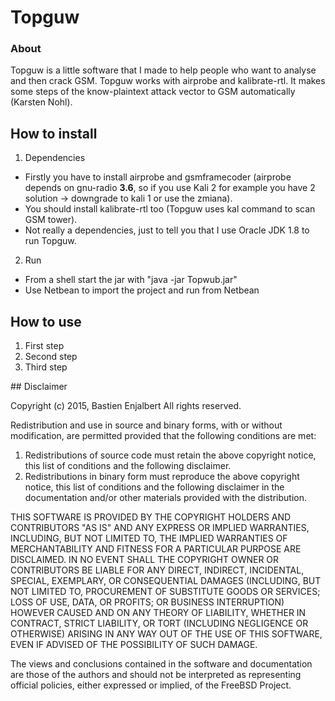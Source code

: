# Topguw
### About
Topguw is a little software that I made to help people who want to analyse and then crack GSM. 
Topguw works with airprobe and kalibrate-rtl. 
It makes some steps of the know-plaintext attack vector to GSM automatically (Karsten Nohl).

## How to install
1. Dependencies 
  -  Firstly you have to install airprobe and gsmframecoder (airprobe depends on gnu-radio **3.6**, so if you use Kali 2 for example you have 2 solution -> downgrade to kali 1 or use the zmiana).
  -  You should install kalibrate-rtl too (Topguw uses kal command to scan GSM tower).
  -  Not really a dependencies, just to tell you that I use Oracle JDK 1.8 to run Topguw.

2. Run
  -  From a shell start the jar with "java -jar Topwub.jar"
  -  Use Netbean to import the project and run from Netbean

## How to use
1. First step
2. Second step
3. Third step

## Disclaimer

Copyright (c) 2015, Bastien Enjalbert All rights reserved.

Redistribution and use in source and binary forms, with or without
modification, are permitted provided that the following conditions are met:

1. Redistributions of source code must retain the above copyright notice, this
   list of conditions and the following disclaimer.
2. Redistributions in binary form must reproduce the above copyright notice,
   this list of conditions and the following disclaimer in the documentation
   and/or other materials provided with the distribution.

THIS SOFTWARE IS PROVIDED BY THE COPYRIGHT HOLDERS AND CONTRIBUTORS "AS IS" AND
ANY EXPRESS OR IMPLIED WARRANTIES, INCLUDING, BUT NOT LIMITED TO, THE IMPLIED
WARRANTIES OF MERCHANTABILITY AND FITNESS FOR A PARTICULAR PURPOSE ARE
DISCLAIMED. IN NO EVENT SHALL THE COPYRIGHT OWNER OR CONTRIBUTORS BE LIABLE FOR
ANY DIRECT, INDIRECT, INCIDENTAL, SPECIAL, EXEMPLARY, OR CONSEQUENTIAL DAMAGES
(INCLUDING, BUT NOT LIMITED TO, PROCUREMENT OF SUBSTITUTE GOODS OR SERVICES;
LOSS OF USE, DATA, OR PROFITS; OR BUSINESS INTERRUPTION) HOWEVER CAUSED AND
ON ANY THEORY OF LIABILITY, WHETHER IN CONTRACT, STRICT LIABILITY, OR TORT
(INCLUDING NEGLIGENCE OR OTHERWISE) ARISING IN ANY WAY OUT OF THE USE OF THIS
SOFTWARE, EVEN IF ADVISED OF THE POSSIBILITY OF SUCH DAMAGE.

The views and conclusions contained in the software and documentation are those
of the authors and should not be interpreted as representing official policies,
either expressed or implied, of the FreeBSD Project.
